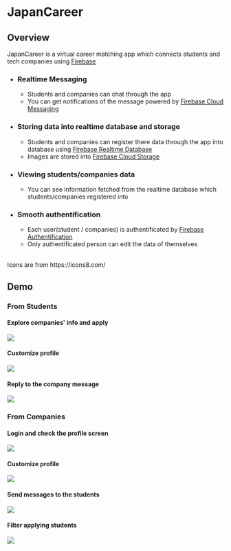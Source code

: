# JapanCareer

## Overview
JapanCareer is a virtual career matching app which connects students and tech companies using [Firebase](https://firebase.google.com/)
- ### Realtime Messaging
  - Students and companies can chat through the app
  - You can get notifications of the message powered by [Firebase Cloud Messaging](https://firebase.google.com/docs/cloud-messaging/)
- ### Storing data into realtime database and storage
  - Students and companies can register there data through the app into database using [Firebase Realtime Database](https://firebase.google.com/docs/database/)
  - Images are stored into [Firebase Cloud Storage](https://firebase.google.com/docs/storage/)
- ### Viewing students/companies data
  - You can see information fetched from the realtime database which students/companies registered into
- ### Smooth authentification
  - Each user(student / companies) is authentificated by [Firebase Authentification](https://firebase.google.com/docs/auth/)
  - Only authentificated person can edit the data of themselves

<br>
Icons are from https://icons8.com/

## Demo
### From Students
#### Explore companies' info and apply
<img src="https://user-images.githubusercontent.com/32465018/47353289-d645d600-d6f6-11e8-8646-6dcb3e1e0194.gif">

#### Customize profile
<img src="https://user-images.githubusercontent.com/32465018/47353291-d645d600-d6f6-11e8-9759-cd2e62e4ddbc.gif">

#### Reply to the company message
<img src="https://user-images.githubusercontent.com/32465018/47353290-d645d600-d6f6-11e8-8c15-99f1e39f96af.gif">
<br>

### From Companies

#### Login and check the profile screen
<img src="https://user-images.githubusercontent.com/32465018/47353096-61729c00-d6f6-11e8-8303-aed0a13415c6.gif" >

#### Customize profile
<img src="https://user-images.githubusercontent.com/32465018/47353095-60da0580-d6f6-11e8-96ca-56e6a4155386.gif" >

#### Send messages to the students
<img src="https://user-images.githubusercontent.com/32465018/47353093-60416f00-d6f6-11e8-8ae6-c6f099faba2f.gif" >

#### Filter applying students
<img src="https://user-images.githubusercontent.com/32465018/47353097-620b3280-d6f6-11e8-9354-ef9a7e481835.gif">
